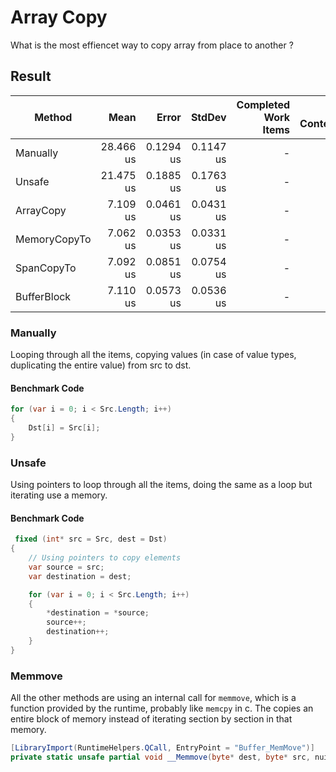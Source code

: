 ﻿# Array Copy

What is the most effiencet way to copy array from place to another ?

## Result

| Method       | Mean      | Error     | StdDev    | Completed Work Items | Lock Contentions | Allocated |
|------------- |----------:|----------:|----------:|---------------------:|-----------------:|----------:|
| Manually     | 28.466 us | 0.1294 us | 0.1147 us |                    - |                - |         - |
| Unsafe       | 21.475 us | 0.1885 us | 0.1763 us |                    - |                - |         - |
| ArrayCopy    |  7.109 us | 0.0461 us | 0.0431 us |                    - |                - |         - |
| MemoryCopyTo |  7.062 us | 0.0353 us | 0.0331 us |                    - |                - |         - |
| SpanCopyTo   |  7.092 us | 0.0851 us | 0.0754 us |                    - |                - |         - |
| BufferBlock  |  7.110 us | 0.0573 us | 0.0536 us |                    - |                - |         - |

### Manually

Looping through all the items, copying values (in case of value types, duplicating the entire value) from src to dst.

#### Benchmark Code

```csharp
for (var i = 0; i < Src.Length; i++)
{
    Dst[i] = Src[i];
}
```

### Unsafe

Using pointers to loop through all the items, doing the same as a loop but iterating use a memory.


#### Benchmark Code

```csharp
 fixed (int* src = Src, dest = Dst)
{
    // Using pointers to copy elements
    var source = src;
    var destination = dest;

    for (var i = 0; i < Src.Length; i++)
    {
        *destination = *source;
        source++;
        destination++;
    }
}
```

### Memmove

All the other methods are using an internal call for `memmove`, which is a function provided by the runtime, probably like `memcpy` in c.
The copies an entire block of memory instead of iterating section by section in that memory.

```csharp
[LibraryImport(RuntimeHelpers.QCall, EntryPoint = "Buffer_MemMove")]
private static unsafe partial void __Memmove(byte* dest, byte* src, nuint len);
```